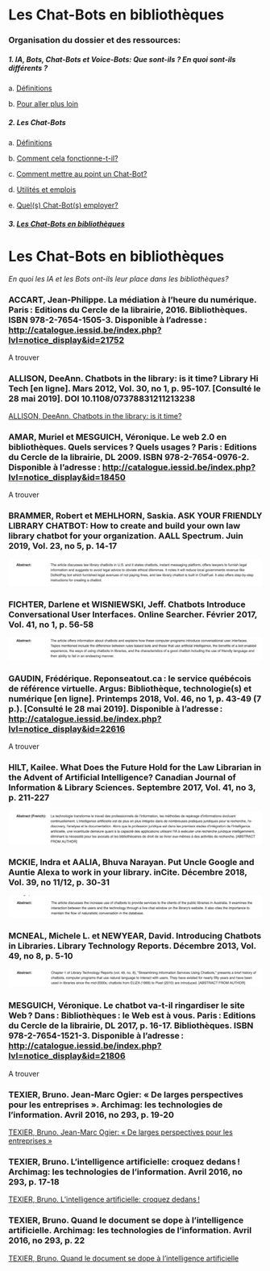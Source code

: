 # Les Chat-Bots en bibliothèques

### Organisation du dossier et des ressources:

##### 1. IA, Bots, Chat-Bots et Voice-Bots: <em>Que sont-ils ? En quoi sont-ils différents ?</em>

a. [Définitions](aa-ia_bots_chat-bots_voice-bots-def.md)

b. [Pour aller plus loin](ab-ia_bots_chat-bots_voice-bots-plus_loin.md)

##### 2. Les Chat-Bots

a.	[Définitions](ba-les_chat-bots-def.md)

b.	[Comment cela fonctionne-t-il?](bb-les_chat-bots-comment_ça_fonctionne.md)

c.  [Comment mettre au point un Chat-Bot?](bc-les_chat-bots-comment_creer_chat-bots.md)

d.	[Utilités et emplois](bd-les_chat-bots-uti_emplois.md)

e.  [Quel(s) Chat-Bot(s) employer?](be-les_chat-bots-quel_employer.md)

##### 3. [Les Chat-Bots en bibliothèques](c-chat-bots_en_biblio.md)

# Les Chat-Bots en bibliothèques

<em>En quoi les IA et les Bots ont-ils leur place dans les bibliothèques?</em>

### ACCART, Jean-Philippe. La médiation à l’heure du numérique. Paris : Editions du Cercle de la librairie, 2016. Bibliothèques. ISBN 978-2-7654-1505-3. Disponible à l’adresse : http://catalogue.iessid.be/index.php?lvl=notice_display&id=21752

A trouver

### ALLISON, DeeAnn. Chatbots in the library: is it time? Library Hi Tech [en ligne]. Mars 2012, Vol. 30, no 1, p. 95‑107. [Consulté le 28 mai 2019]. DOI 10.1108/07378831211213238

[ALLISON, DeeAnn. Chatbots in the library: is it time?](image_folder/c-chat-bots_en_biblio/chatbots_in_library_is_it_time.pdf)

### AMAR, Muriel et MESGUICH, Véronique. Le web 2.0 en bibliothèques. Quels services ? Quels usages ? Paris : Editions du Cercle de la librairie, DL 2009. ISBN 978-2-7654-0976-2. Disponible à l’adresse : http://catalogue.iessid.be/index.php?lvl=notice_display&id=18450

A trouver

### BRAMMER, Robert et MEHLHORN, Saskia. ASK YOUR FRIENDLY LIBRARY CHATBOT: How to create and build your own law library chatbot for your organization. AALL Spectrum. Juin 2019, Vol. 23, no 5, p. 14‑17

![BRAMMER, Robert et MEHLHORN, Saskia. ASK YOUR FRIENDLY LIBRARY CHATBOT](image_folder/c-chat-bots_en_biblio/ask_your_friendly_library_chatbot.png)

### FICHTER, Darlene et WISNIEWSKI, Jeff. Chatbots Introduce Conversational User Interfaces. Online Searcher. Février 2017, Vol. 41, no 1, p. 56‑58

![FICHTER, Darlene et WISNIEWSKI, Jeff. Chatbots Introduce Conversational User Interfaces](image_folder/c-chat-bots_en_biblio/chatbots_introduce_conversationnal_user_interface.png)

### GAUDIN, Frédérique. Reponseatout.ca : le service québécois de référence virtuelle. Argus: Bibliothèque, technologie(s) et numérique [en ligne]. Printemps 2018, Vol. 46, no 1, p. 43-49 (7 p.). [Consulté le 28 mai 2019]. Disponible à l’adresse : http://catalogue.iessid.be/index.php?lvl=notice_display&id=22616

A trouver

### HILT, Kailee. What Does the Future Hold for the Law Librarian in the Advent of Artificial Intelligence? Canadian Journal of Information & Library Sciences. Septembre 2017, Vol. 41, no 3, p. 211‑227

![HILT, Kailee. What Does the Future Hold for the Law Librarian in the Advent of Artificial Intelligence?](image_folder/c-chat-bots_en_biblio/what_foes_the_future_hold....png)

### MCKIE, Indra et AALIA, Bhuva Narayan. Put Uncle Google and Auntie Alexa to work in your library. inCite. Décembre 2018, Vol. 39, no 11/12, p. 30‑31

![MCKIE, Indra et AALIA, Bhuva Narayan. Put Uncle Google and Auntie Alexa to work in your library](image_folder/c-chat-bots_en_biblio/put_google_and_alexia_to_work.png)

### MCNEAL, Michele L. et NEWYEAR, David. Introducing Chatbots in Libraries. Library Technology Reports. Décembre 2013, Vol. 49, no 8, p. 5‑10

![MCNEAL, Michele L. et NEWYEAR, David. Introducing Chatbots in Libraries](image_folder/c-chat-bots_en_biblio/introducing_chatbots_in_libraries.png)

### MESGUICH, Véronique. Le chatbot va-t-il ringardiser le site Web ? Dans : Bibliothèques : le Web est à vous. Paris : Editions du Cercle de la librairie, DL 2017, p. 16-17. Bibliothèques. ISBN 978-2-7654-1521-3. Disponible à l’adresse : http://catalogue.iessid.be/index.php?lvl=notice_display&id=21806

A trouver

### TEXIER, Bruno. Jean-Marc Ogier: « De larges perspectives pour les entreprises ». Archimag: les technologies de l’information. Avril 2016, no 293, p. 19‑20

[TEXIER, Bruno. Jean-Marc Ogier: « De larges perspectives pour les entreprises »](image_folder/c-chat-bots_en_biblio/dossier-intelligence_artificielle-archimag_293-avril_2016.pdf)

### TEXIER, Bruno. L’intelligence artificielle: croquez dedans ! Archimag: les technologies de l’information. Avril 2016, no 293, p. 17‑18

[TEXIER, Bruno. L’intelligence artificielle: croquez dedans !](image_folder/c-chat-bots_en_biblio/dossier-intelligence_artificielle-archimag_293-avril_2016.pdf)

### TEXIER, Bruno. Quand le document se dope à l’intelligence artificielle. Archimag: les technologies de l’information. Avril 2016, no 293, p. 22

[TEXIER, Bruno. Quand le document se dope à l’intelligence artificielle](image_folder/c-chat-bots_en_biblio/dossier-intelligence_artificielle-archimag_293-avril_2016.pdf)

